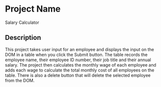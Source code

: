 # Project Name

Salary Calculator

## Description

This project takes user input for an employee and displays the input on the DOM in a table when you click the Submit button.  The table records the employee name, their employee ID number, their job title and their annual salary.  The project then calculates the monthly wage of each employee and adds each wage to calculate the total monthly cost of all employees on the table.  There is also a delete button that will delete the selected employee from the DOM.